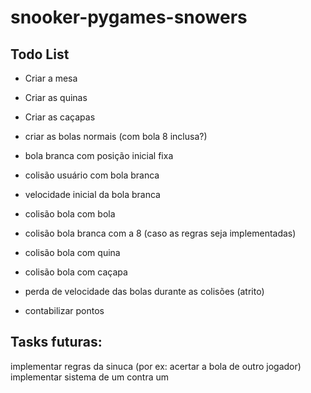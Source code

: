 # snooker-pygames-snowers

## Todo List
- Criar a mesa
- Criar as quinas
- Criar as caçapas
- criar as bolas normais (com bola 8 inclusa?)
- bola branca com posição inicial fixa


- colisão usuário com bola branca
- velocidade inicial da bola branca
- colisão bola com bola
- colisão bola branca com a 8 (caso as regras seja implementadas)
- colisão bola com quina
- colisão bola com caçapa
- perda de velocidade das bolas durante as colisões (atrito)

- contabilizar pontos



## Tasks futuras:

implementar regras da sinuca (por ex: acertar a bola de outro jogador)
implementar sistema de um contra um
